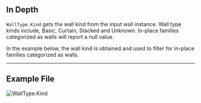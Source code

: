 ## In Depth
`WallType.Kind` gets the wall kind from the input wall instance. Wall type kinds include, Basic, Curtain, Stacked and Unknown. In-place families categorized as walls will report a null value.

In the example below, the wall kind is obtained and used to filter for in-place families categorized as walls.
___
## Example File

![WallType.Kind](./Revit.Elements.WallType.Kind_img.jpg)
